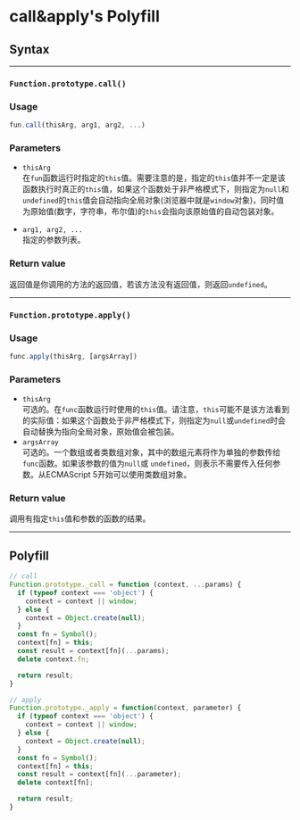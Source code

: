 # call&apply's Polyfill

## Syntax
---
### `Function.prototype.call()`

### Usage
```javascript
fun.call(thisArg, arg1, arg2, ...)
```

### Parameters
- `thisArg`   
在`fun`函数运行时指定的`this`值。需要注意的是，指定的`this`值并不一定是该函数执行时真正的`this`值，如果这个函数处于非严格模式下，则指定为`null`和`undefined`的`this`值会自动指向全局对象(浏览器中就是`window`对象)，同时值为原始值(数字，字符串，布尔值)的`this`会指向该原始值的自动包装对象。

- `arg1, arg2, ...`   
指定的参数列表。

### Return value
返回值是你调用的方法的返回值，若该方法没有返回值，则返回`undefined`。

---
### `Function.prototype.apply()`

### Usage
```javascript
func.apply(thisArg, [argsArray])
```

### Parameters
- `thisArg`   
可选的。在`func`函数运行时使用的`this`值。请注意，`this`可能不是该方法看到的实际值：如果这个函数处于非严格模式下，则指定为`null`或`undefined`时会自动替换为指向全局对象，原始值会被包装。
- `argsArray`   
可选的。一个数组或者类数组对象，其中的数组元素将作为单独的参数传给`func`函数。如果该参数的值为`null`或 `undefined`，则表示不需要传入任何参数。从ECMAScript 5开始可以使用类数组对象。

### Return value
调用有指定`this`值和参数的函数的结果。

---
## Polyfill

```javascript
// call
Function.prototype._call = function (context, ...params) {
  if (typeof context === 'object') {
    context = context || window;
  } else {
    context = Object.create(null);
  }
  const fn = Symbol();
  context[fn] = this;
  const result = context[fn](...params);
  delete context.fn;

  return result;
}

// apply
Function.prototype._apply = function(context, parameter) {
  if (typeof context === 'object') {
    context = context || window;
  } else {
    context = Object.create(null);
  }
  const fn = Symbol();
  context[fn] = this;
  const result = context[fn](...parameter);
  delete context[fn];

  return result;
}

```
